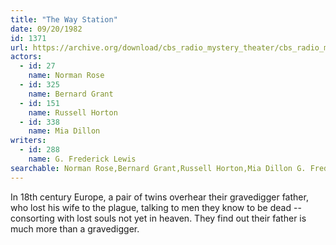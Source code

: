 ```yaml
---
title: "The Way Station"
date: 09/20/1982
id: 1371
url: https://archive.org/download/cbs_radio_mystery_theater/cbs_radio_mystery_theater-1351-1399.zip/cbs_radio_mystery_theater-1351-1399%2Fcbsrmt_1371_the_way_station.mp3
actors:  
  - id: 27
    name: Norman Rose  
  - id: 325
    name: Bernard Grant  
  - id: 151
    name: Russell Horton  
  - id: 338
    name: Mia Dillon
writers:  
  - id: 288
    name: G. Frederick Lewis
searchable: Norman Rose,Bernard Grant,Russell Horton,Mia Dillon G. Frederick Lewis
---
```

In 18th century Europe, a pair of twins overhear their gravedigger father, who lost his wife to the plague, talking to men they know to be dead -- consorting with lost souls not yet in heaven. They find out their father is much more than a gravedigger.